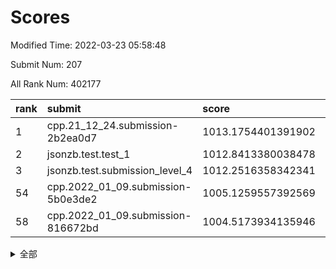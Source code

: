# Scores

Modified Time: 2022-03-23 05:58:48

Submit Num: 207

All Rank Num: 402177

| rank |               submit               |       score        |       sigma        | pk_num |
| :--- | :--------------------------------- | :----------------- | :----------------- | :----- |
| 1    | cpp.21_12_24.submission-2b2ea0d7   | 1013.1754401391902 | 0.7908863203568568 | 7774   |
| 2    | jsonzb.test.test_1                 | 1012.8413380038478 | 0.8025894210768889 | 7765   |
| 3    | jsonzb.test.submission_level_4     | 1012.2516358342341 | 0.81491827482409   | 7775   |
| 54   | cpp.2022_01_09.submission-5b0e3de2 | 1005.1259557392569 | 0.7119028331513569 | 7772   |
| 58   | cpp.2022_01_09.submission-816672bd | 1004.5173934135946 | 0.7199687149010192 | 7773   |


<details>
<summary>全部</summary>

| rank |                 submit                 |       score        |       sigma        | pk_num |
| :--- | :------------------------------------- | :----------------- | :----------------- | :----- |
| 1    | cpp.21_12_24.submission-2b2ea0d7       | 1013.1754401391902 | 0.7908863203568568 | 7774   |
| 2    | jsonzb.test.test_1                     | 1012.8413380038478 | 0.8025894210768889 | 7765   |
| 3    | jsonzb.test.submission_level_4         | 1012.2516358342341 | 0.81491827482409   | 7775   |
| 4    | gobigger.level_3.submission_level_3_15 | 1011.8170890614258 | 0.789371314184813  | 7771   |
| 5    | gobigger.level_3.submission_level_3_43 | 1011.4390369428663 | 0.7761133350072857 | 7776   |
| 6    | gobigger.level_3.submission_level_3_14 | 1011.3456977708073 | 0.7584767362054288 | 7769   |
| 7    | gobigger.level_3.submission_level_3_4  | 1011.3343018484284 | 0.7663875555219406 | 7775   |
| 8    | gobigger.level_3.submission_level_3_30 | 1011.3222738640027 | 0.7488982094909991 | 7774   |
| 9    | gobigger.level_3.submission_level_3_1  | 1011.0174683447332 | 0.7715316264242049 | 7773   |
| 10   | gobigger.level_3.submission_level_3_33 | 1011.0152369633946 | 0.7874702994675213 | 7771   |
| 11   | gobigger.level_3.submission_level_3_36 | 1010.9638632181752 | 0.7580896109412886 | 7773   |
| 12   | gobigger.level_3.submission_level_3_34 | 1010.8772657803772 | 0.7682870572764251 | 7771   |
| 13   | gobigger.level_3.submission_level_3_24 | 1010.8080128618436 | 0.7686993406092485 | 7768   |
| 14   | gobigger.level_3.submission_level_3_40 | 1010.6983177346347 | 0.7884430306733425 | 7774   |
| 15   | gobigger.level_3.submission_level_3_19 | 1010.6713586027522 | 0.7746293464005672 | 7767   |
| 16   | gobigger.level_3.submission_level_3_5  | 1010.5987953893891 | 0.7643688683569791 | 7773   |
| 17   | gobigger.level_3.submission_level_3_29 | 1010.5668701950502 | 0.7751249659209513 | 7770   |
| 18   | gobigger.level_3.submission_level_3_16 | 1010.501319107286  | 0.7652724754828649 | 7771   |
| 19   | gobigger.level_3.submission_level_3_3  | 1010.4560779000294 | 0.766955866660246  | 7766   |
| 20   | gobigger.level_3.submission_level_3_48 | 1010.3226542823093 | 0.7524587606762625 | 7770   |
| 21   | gobigger.level_3.submission_level_3_46 | 1010.2797846390166 | 0.7484032097218107 | 7780   |
| 22   | gobigger.level_3.submission_level_3_27 | 1010.2623832502984 | 0.7347114720127638 | 7768   |
| 23   | gobigger.level_3.submission_level_3_9  | 1010.1580535173963 | 0.7853600165412555 | 7773   |
| 24   | gobigger.level_3.submission_level_3_44 | 1010.0622701183574 | 0.7814712231343147 | 7773   |
| 25   | gobigger.level_3.submission_level_3_47 | 1010.024153690526  | 0.7776325394524215 | 7772   |
| 26   | gobigger.level_3.submission_level_3_10 | 1010.0076995243181 | 0.750426439121176  | 7772   |
| 27   | gobigger.level_3.submission_level_3_49 | 1009.9956958971107 | 0.7468600646805392 | 7773   |
| 28   | gobigger.level_3.submission_level_3_20 | 1009.9804774623232 | 0.7496472419176962 | 7770   |
| 29   | gobigger.level_3.submission_level_3_11 | 1009.9643369070981 | 0.7706383453079961 | 7764   |
| 30   | gobigger.level_3.submission_level_3_0  | 1009.9456989939345 | 0.7425077927361183 | 7769   |
| 31   | gobigger.level_3.submission_level_3_39 | 1009.8824126214942 | 0.7689977493076018 | 7773   |
| 32   | gobigger.level_3.submission_level_3_25 | 1009.8502928293044 | 0.7503071506402316 | 7772   |
| 33   | gobigger.level_3.submission_level_3_22 | 1009.8458821234276 | 0.7564214986639581 | 7768   |
| 34   | gobigger.level_3.submission_level_3_45 | 1009.8026616562931 | 0.7629591744597116 | 7774   |
| 35   | gobigger.level_3.submission_level_3_18 | 1009.8023209261286 | 0.7654730182211555 | 7772   |
| 36   | gobigger.level_3.submission_level_3_37 | 1009.7903986340394 | 0.7630101937006573 | 7776   |
| 37   | gobigger.level_3.submission_level_3_23 | 1009.73071431074   | 0.750092024953195  | 7774   |
| 38   | gobigger.level_3.submission_level_3_17 | 1009.6852290996807 | 0.7406650378700593 | 7773   |
| 39   | gobigger.level_3.submission_level_3_41 | 1009.6786385478737 | 0.7583131412423824 | 7770   |
| 40   | gobigger.level_3.submission_level_3_42 | 1009.5739028313589 | 0.7600880698253513 | 7769   |
| 41   | gobigger.level_3.submission_level_3_28 | 1009.4830083258901 | 0.7394692386291597 | 7770   |
| 42   | gobigger.level_3.submission_level_3_32 | 1009.4014001493175 | 0.7501160259908922 | 7765   |
| 43   | gobigger.level_3.submission_level_3_6  | 1009.320402337312  | 0.7450918607061217 | 7778   |
| 44   | gobigger.level_3.submission_level_3_31 | 1009.2452205291501 | 0.7388713719098811 | 7777   |
| 45   | gobigger.level_3.submission_level_3_38 | 1009.1116572450553 | 0.7349928099782415 | 7773   |
| 46   | gobigger.level_3.submission_level_3_26 | 1009.0910900122191 | 0.7455704959728277 | 7771   |
| 47   | gobigger.level_3.submission_level_3_8  | 1008.9135677712402 | 0.7500951016673584 | 7772   |
| 48   | gobigger.level_3.submission_level_3_21 | 1008.8423886188317 | 0.7487227248664757 | 7770   |
| 49   | gobigger.level_3.submission_level_3_2  | 1008.834621106087  | 0.7620074971339396 | 7773   |
| 50   | gobigger.level_3.submission_level_3_13 | 1008.7568554087683 | 0.7349445077958211 | 7770   |
| 51   | gobigger.level_3.submission_level_3_12 | 1008.7419949943718 | 0.7382092007359934 | 7773   |
| 52   | gobigger.level_3.submission_level_3_35 | 1008.5992274313016 | 0.7289051544327586 | 7769   |
| 53   | gobigger.level_3.submission_level_3_7  | 1008.3726146858269 | 0.7532369130802486 | 7774   |
| 54   | cpp.2022_01_09.submission-5b0e3de2     | 1005.1259557392569 | 0.7119028331513569 | 7772   |
| 55   | gobigger.level_1.submission_level_1_44 | 1004.6909306338813 | 0.7352288728369156 | 7775   |
| 56   | gobigger.level_1.submission_level_1_42 | 1004.6182523605014 | 0.7151550221466639 | 7772   |
| 57   | gobigger.level_1.submission_level_1_29 | 1004.5192218667032 | 0.7157621771315588 | 7772   |
| 58   | cpp.2022_01_09.submission-816672bd     | 1004.5173934135946 | 0.7199687149010192 | 7773   |
| 59   | gobigger.level_1.submission_level_1_12 | 1004.5139503865445 | 0.7361016087535179 | 7768   |
| 60   | gobigger.level_1.submission_level_1_20 | 1004.2502441178083 | 0.7127586922484993 | 7768   |
| 61   | gobigger.level_1.submission_level_1_35 | 1004.1067619117064 | 0.7288275855233641 | 7773   |
| 62   | gobigger.level_1.submission_level_1_43 | 1004.0997616130053 | 0.7189813681575008 | 7772   |
| 63   | gobigger.level_1.submission_level_1_1  | 1004.0566377520818 | 0.7190283079181646 | 7771   |
| 64   | gobigger.level_1.submission_level_1_30 | 1004.0093456483376 | 0.7185625304957939 | 7773   |
| 65   | gobigger.level_1.submission_level_1_8  | 1003.9050540756496 | 0.708874206345211  | 7769   |
| 66   | gobigger.level_1.submission_level_1_33 | 1003.8104641263401 | 0.7089387475114733 | 7775   |
| 67   | gobigger.level_1.submission_level_1_2  | 1003.7297869116527 | 0.704945086278681  | 7772   |
| 68   | gobigger.level_1.submission_level_1_26 | 1003.6971180017854 | 0.7246058159837292 | 7769   |
| 69   | gobigger.level_1.submission_level_1_25 | 1003.6900832260384 | 0.7249152273050272 | 7773   |
| 70   | gobigger.level_1.submission_level_1_23 | 1003.6761264859541 | 0.7158753897514244 | 7771   |
| 71   | gobigger.level_1.submission_level_1_15 | 1003.6673345372825 | 0.7182478916915834 | 7770   |
| 72   | gobigger.level_1.submission_level_1_18 | 1003.5666703004471 | 0.7180472022129263 | 7774   |
| 73   | gobigger.level_1.submission_level_1_3  | 1003.5178819484573 | 0.7055688305381086 | 7775   |
| 74   | gobigger.level_1.submission_level_1_7  | 1003.5111691102704 | 0.7096351157352009 | 7769   |
| 75   | gobigger.level_1.submission_level_1_21 | 1003.4066048318973 | 0.7155931540073655 | 7771   |
| 76   | gobigger.level_1.submission_level_1_32 | 1003.3835835819689 | 0.716133243309604  | 7769   |
| 77   | gobigger.level_1.submission_level_1_19 | 1003.3463256594396 | 0.7167682517379893 | 7779   |
| 78   | gobigger.level_1.submission_level_1_27 | 1003.2291267333198 | 0.7195197413664814 | 7774   |
| 79   | gobigger.level_1.submission_level_1_5  | 1003.220344500492  | 0.7218388277058986 | 7774   |
| 80   | gobigger.level_1.submission_level_1_48 | 1003.1922943478203 | 0.712390088563212  | 7772   |
| 81   | gobigger.level_1.submission_level_1_40 | 1003.1754089473426 | 0.7169160138936052 | 7768   |
| 82   | gobigger.level_1.submission_level_1_41 | 1003.1092694890368 | 0.7119332182767637 | 7769   |
| 83   | gobigger.level_1.submission_level_1_24 | 1003.041009700552  | 0.7090921208345704 | 7768   |
| 84   | gobigger.level_1.submission_level_1_45 | 1003.0233842622229 | 0.6981509702664274 | 7773   |
| 85   | gobigger.level_1.submission_level_1_38 | 1003.0181339984802 | 0.7248225718384037 | 7770   |
| 86   | gobigger.level_1.submission_level_1_4  | 1002.9866137553576 | 0.7063179387575549 | 7778   |
| 87   | gobigger.level_1.submission_level_1_9  | 1002.9693832705816 | 0.7057427027504796 | 7773   |
| 88   | gobigger.level_1.submission_level_1_13 | 1002.8807683116107 | 0.7188702644984215 | 7772   |
| 89   | gobigger.level_1.submission_level_1_22 | 1002.8418447809644 | 0.7158669087458158 | 7773   |
| 90   | gobigger.level_1.submission_level_1_16 | 1002.8402174271713 | 0.7190517422317468 | 7771   |
| 91   | gobigger.level_1.submission_level_1_46 | 1002.8133781431704 | 0.7135094319302676 | 7771   |
| 92   | gobigger.level_1.submission_level_1_0  | 1002.7852290299222 | 0.7153878334112751 | 7769   |
| 93   | gobigger.level_1.submission_level_1_34 | 1002.7428590183557 | 0.7196946097327338 | 7770   |
| 94   | gobigger.level_1.submission_level_1_14 | 1002.678349255409  | 0.7099744605944802 | 7772   |
| 95   | gobigger.level_1.submission_level_1_36 | 1002.6617759534394 | 0.7165582425026185 | 7772   |
| 96   | gobigger.level_1.submission_level_1_39 | 1002.3848033203195 | 0.7045273913931442 | 7775   |
| 97   | gobigger.level_1.submission_level_1_47 | 1002.3522776578708 | 0.720004434984757  | 7772   |
| 98   | gobigger.level_1.submission_level_1_37 | 1002.3347482544795 | 0.7173013120199004 | 7777   |
| 99   | gobigger.level_1.submission_level_1_10 | 1002.3064629267474 | 0.7148171176409651 | 7770   |
| 100  | gobigger.level_1.submission_level_1_28 | 1002.2755812801237 | 0.7114856700609355 | 7767   |
| 101  | gobigger.level_1.submission_level_1_49 | 1002.2692308408565 | 0.7018030101391413 | 7777   |
| 102  | gobigger.level_1.submission_level_1_6  | 1002.2343968984577 | 0.7055591734589608 | 7771   |
| 103  | gobigger.level_1.submission_level_1_11 | 1002.1461452720058 | 0.7043825841961731 | 7772   |
| 104  | gobigger.level_1.submission_level_1_17 | 1001.9911258913469 | 0.7131917153158995 | 7771   |
| 105  | gobigger.level_1.submission_level_1_31 | 1001.7505100096658 | 0.7211592193532607 | 7766   |
| 106  | gobigger.random.submission_random_15   | 997.7022174740064  | 0.7250533762946537 | 7771   |
| 107  | gobigger.random.submission_random_45   | 996.9793759292886  | 0.7070688407610431 | 7775   |
| 108  | gobigger.random.submission_random_47   | 996.9714911890892  | 0.696276290512299  | 7769   |
| 109  | gobigger.random.submission_random_2    | 996.93757154364    | 0.7128278848730372 | 7772   |
| 110  | gobigger.random.submission_random_21   | 996.8965695944473  | 0.7122976870035631 | 7771   |
| 111  | gobigger.random.submission_random_43   | 996.8951693904528  | 0.703020789501426  | 7763   |
| 112  | gobigger.random.submission_random_41   | 996.8695756258836  | 0.7201572161689659 | 7773   |
| 113  | gobigger.random.submission_random_32   | 996.8255772381386  | 0.7142878994083174 | 7772   |
| 114  | gobigger.random.submission_random_5    | 996.8203472198693  | 0.7166735847877996 | 7774   |
| 115  | gobigger.random.submission_random_22   | 996.8180588811515  | 0.7098517697241801 | 7766   |
| 116  | gobigger.random.submission_random_10   | 996.817140256495   | 0.7192192583868973 | 7770   |
| 117  | gobigger.random.submission_random_27   | 996.8137327137518  | 0.719428644072306  | 7770   |
| 118  | gobigger.random.submission_random_28   | 996.80987622652    | 0.7135692616405017 | 7778   |
| 119  | gobigger.random.submission_random_1    | 996.7624170880836  | 0.6882015980003934 | 7774   |
| 120  | gobigger.random.submission_random_40   | 996.6911035172844  | 0.7164446400563488 | 7771   |
| 121  | gobigger.random.submission_random_29   | 996.4950136380768  | 0.6998283480163926 | 7774   |
| 122  | gobigger.random.submission_random_4    | 996.4906100155328  | 0.7119904042152024 | 7773   |
| 123  | gobigger.random.submission_random_31   | 996.4714121145096  | 0.7050447971521873 | 7766   |
| 124  | gobigger.random.submission_random_20   | 996.4519961477976  | 0.708962840752174  | 7777   |
| 125  | gobigger.random.submission_random_19   | 996.3879287782256  | 0.7095288274261436 | 7772   |
| 126  | gobigger.random.submission_random_3    | 996.3812813615061  | 0.7045671979834239 | 7770   |
| 127  | gobigger.random.submission_random_48   | 996.3569988458164  | 0.730207253274636  | 7766   |
| 128  | gobigger.random.submission_random_17   | 996.3416487988023  | 0.7107543251782199 | 7774   |
| 129  | gobigger.random.submission_random_12   | 996.2718930590612  | 0.7247057149868633 | 7773   |
| 130  | gobigger.random.submission_random_44   | 996.2699589920455  | 0.7188240996645942 | 7775   |
| 131  | gobigger.random.submission_random_13   | 996.2540717668509  | 0.7209336777011568 | 7771   |
| 132  | gobigger.random.submission_random_6    | 996.2463572042939  | 0.7189717008373006 | 7771   |
| 133  | gobigger.random.submission_random_0    | 996.220097954592   | 0.709937521932343  | 7773   |
| 134  | gobigger.random.submission_random_24   | 996.1589047483723  | 0.7177230923385349 | 7770   |
| 135  | gobigger.random.submission_random_11   | 996.1217763267963  | 0.7250864509261978 | 7774   |
| 136  | gobigger.random.submission_random_7    | 996.0887847095486  | 0.7143752751318962 | 7773   |
| 137  | gobigger.random.submission_random_26   | 996.0033185215872  | 0.7058108526920729 | 7771   |
| 138  | gobigger.random.submission_random_25   | 995.9334851998794  | 0.700870530406873  | 7760   |
| 139  | gobigger.random.submission_random_23   | 995.927748404817   | 0.7017786668634058 | 7774   |
| 140  | gobigger.random.submission_random_33   | 995.9260021404275  | 0.7017488934023135 | 7770   |
| 141  | gobigger.random.submission_random_42   | 995.9209322649986  | 0.7095638478984377 | 7778   |
| 142  | gobigger.random.submission_random_14   | 995.8495770336334  | 0.7140426688554867 | 7771   |
| 143  | gobigger.random.submission_random_49   | 995.7001082771288  | 0.7033143260914849 | 7773   |
| 144  | gobigger.random.submission_random_35   | 995.5537914801457  | 0.7222823486128492 | 7769   |
| 145  | gobigger.random.submission_random_37   | 995.5325146470574  | 0.7093528343132358 | 7772   |
| 146  | gobigger.random.submission_random_18   | 995.5060653170174  | 0.7098407338069305 | 7770   |
| 147  | gobigger.random.submission_random_38   | 995.5000802345637  | 0.7158589792224613 | 7776   |
| 148  | gobigger.random.submission_random_39   | 995.3461905667799  | 0.7053785805291451 | 7772   |
| 149  | gobigger.random.submission_random_9    | 995.2567439454516  | 0.7083442552729892 | 7771   |
| 150  | gobigger.random.submission_random_36   | 995.1291036121542  | 0.7123418774807434 | 7769   |
| 151  | gobigger.random.submission_random_34   | 995.1048760001651  | 0.7236162853798142 | 7771   |
| 152  | gobigger.random.submission_random_8    | 995.0774331081932  | 0.7232223081333703 | 7768   |
| 153  | gobigger.random.submission_random_16   | 994.6956954968766  | 0.7308252191980122 | 7775   |
| 154  | gobigger.random.submission_random_46   | 994.6302674125823  | 0.7211652449013662 | 7771   |
| 155  | gobigger.level_2.submission_level_2_2  | 994.615611567922   | 0.7232147838269104 | 7767   |
| 156  | gobigger.level_2.submission_level_2_35 | 994.3513899675424  | 0.7257918901177409 | 7774   |
| 157  | gobigger.level_2.submission_level_2_7  | 994.1331319953842  | 0.73772358849563   | 7766   |
| 158  | gobigger.random.submission_random_30   | 994.0764331221363  | 0.733149816528922  | 7777   |
| 159  | gobigger.level_2.submission_level_2_44 | 993.8020089422868  | 0.7360803942814919 | 7770   |
| 160  | gobigger.level_2.submission_level_2_19 | 993.698194758283   | 0.7340898014568883 | 7772   |
| 161  | gobigger.level_2.submission_level_2_23 | 993.3385392620193  | 0.7282307715183332 | 7764   |
| 162  | gobigger.level_2.submission_level_2_12 | 993.3013667994992  | 0.7291112589469785 | 7776   |
| 163  | gobigger.level_2.submission_level_2_13 | 993.0764323676805  | 0.7409408441215074 | 7775   |
| 164  | gobigger.level_2.submission_level_2_41 | 992.7882115082227  | 0.7485805524104072 | 7768   |
| 165  | gobigger.level_2.submission_level_2_0  | 992.7830180501998  | 0.7382546511097434 | 7775   |
| 166  | gobigger.level_2.submission_level_2_3  | 992.7768932292929  | 0.7423425434214894 | 7772   |
| 167  | gobigger.level_2.submission_level_2_16 | 992.3830827392208  | 0.752388453970716  | 7772   |
| 168  | gobigger.level_2.submission_level_2_37 | 992.2639646231455  | 0.7279535885453129 | 7773   |
| 169  | gobigger.level_2.submission_level_2_38 | 992.2517661608732  | 0.7328522676937899 | 7776   |
| 170  | gobigger.level_2.submission_level_2_49 | 992.1662910940447  | 0.7492272806994056 | 7771   |
| 171  | gobigger.level_2.submission_level_2_33 | 992.1592500458771  | 0.747884230831802  | 7769   |
| 172  | gobigger.level_2.submission_level_2_47 | 992.1313935403309  | 0.7436039349798623 | 7771   |
| 173  | gobigger.level_2.submission_level_2_9  | 992.0921970966195  | 0.7321767919603628 | 7771   |
| 174  | gobigger.level_2.submission_level_2_15 | 992.0616635177857  | 0.7359885065799525 | 7772   |
| 175  | gobigger.level_2.submission_level_2_22 | 992.0239450765442  | 0.7494496368999425 | 7777   |
| 176  | gobigger.level_2.submission_level_2_26 | 992.0135473203924  | 0.7450975117270213 | 7772   |
| 177  | gobigger.level_2.submission_level_2_20 | 992.0127330160251  | 0.7441260053624231 | 7772   |
| 178  | gobigger.level_2.submission_level_2_36 | 991.9996045419242  | 0.757842729889383  | 7773   |
| 179  | gobigger.level_2.submission_level_2_32 | 991.9615682704372  | 0.7500488770887132 | 7773   |
| 180  | gobigger.level_2.submission_level_2_46 | 991.9567657411523  | 0.7439897757484933 | 7771   |
| 181  | gobigger.level_2.submission_level_2_10 | 991.8296363813686  | 0.7346235876430321 | 7768   |
| 182  | gobigger.level_2.submission_level_2_30 | 991.8275254823669  | 0.7379076585767835 | 7773   |
| 183  | gobigger.level_2.submission_level_2_39 | 991.807292655374   | 0.7435364844723478 | 7772   |
| 184  | gobigger.level_2.submission_level_2_4  | 991.7702921933924  | 0.7496757961979634 | 7770   |
| 185  | gobigger.level_2.submission_level_2_21 | 991.7286821638601  | 0.7405270814375606 | 7772   |
| 186  | gobigger.level_2.submission_level_2_29 | 991.6923372765615  | 0.7568615480026825 | 7767   |
| 187  | gobigger.level_2.submission_level_2_45 | 991.6903313370916  | 0.7562497214265583 | 7770   |
| 188  | gobigger.level_2.submission_level_2_42 | 991.6378663465041  | 0.7474387949191648 | 7768   |
| 189  | gobigger.level_2.submission_level_2_27 | 991.5276221684313  | 0.7580619428141167 | 7768   |
| 190  | gobigger.level_2.submission_level_2_25 | 991.5033646102952  | 0.7347497286783563 | 7770   |
| 191  | gobigger.level_2.submission_level_2_17 | 991.4908285487412  | 0.7483902108462399 | 7771   |
| 192  | gobigger.level_2.submission_level_2_24 | 991.3877098840899  | 0.7500688291448868 | 7773   |
| 193  | gobigger.level_2.submission_level_2_11 | 991.3864728482737  | 0.7550440198578826 | 7770   |
| 194  | gobigger.level_2.submission_level_2_18 | 991.3238520541104  | 0.76670455019617   | 7775   |
| 195  | gobigger.level_2.submission_level_2_5  | 991.1648958070035  | 0.737642369630872  | 7775   |
| 196  | gobigger.level_2.submission_level_2_14 | 991.1388329912055  | 0.7680592674151708 | 7770   |
| 197  | gobigger.level_2.submission_level_2_48 | 991.1303380165315  | 0.7343648966329279 | 7771   |
| 198  | gobigger.level_2.submission_level_2_1  | 991.1242353462883  | 0.7482849791573997 | 7770   |
| 199  | gobigger.level_2.submission_level_2_28 | 991.0752558942834  | 0.7764901041141509 | 7773   |
| 200  | gobigger.level_2.submission_level_2_40 | 991.0225496980204  | 0.7637302539856996 | 7773   |
| 201  | gobigger.level_2.submission_level_2_31 | 990.9464283397625  | 0.7545486651599459 | 7771   |
| 202  | gobigger.level_2.submission_level_2_34 | 990.6369865806735  | 0.7416836592728572 | 7772   |
| 203  | gobigger.level_2.submission_level_2_8  | 990.3888243064583  | 0.7822876756613796 | 7773   |
| 204  | gobigger.level_2.submission_level_2_43 | 990.2273758661215  | 0.7718044972986916 | 7771   |
| 205  | gobigger.level_2.submission_level_2_6  | 990.1467287303956  | 0.7680621258946358 | 7765   |
| 206  | gobigger.none.submission_none_0        | 979.1315166895517  | 1.231165861313106  | 7771   |
| 207  | gobigger.none.submission_none_1        | 975.7820456717267  | 1.4796058784675217 | 7770   |

</details>